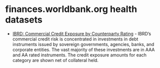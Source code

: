 # finances.worldbank.org health datasets
* [IBRD: Commercial Credit Exposure by Counterparty Rating](https://finances.worldbank.org/d/hbeu-qip9) - IBRD’s commercial credit risk is concentrated in investments in debt instruments issued by sovereign governments, agencies, banks, and corporate entities. The vast majority of these investments are in AAA and AA rated instruments. The credit exposure amounts for each category are shown net of collateral held.
